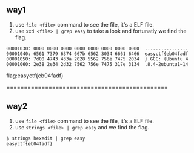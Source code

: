 ## way1

1. use `file <file>` command to see the file, it's a ELF file.
2. use `xxd <file> | grep easy` to take a look and fortunatly we find the flag.

```
00001030: 0000 0000 0000 0000 0000 0000 0000 0000  ................
00001040: 6561 7379 6374 667b 6562 3034 6661 6466  easyctf{eb04fadf
00001050: 7d00 4743 433a 2028 5562 756e 7475 2034  }.GCC: (Ubuntu 4
00001060: 2e38 2e34 2d32 7562 756e 7475 317e 3134  .8.4-2ubuntu1~14
```

flag:easyctf{eb04fadf}

==============================================

## way2
1. use `file <file>` command to see the file, it's a ELF file.
2. use `strings <file> | grep easy` and we find the flag.

```
$ strings hexedit | grep easy        
easyctf{eb04fadf}
```
